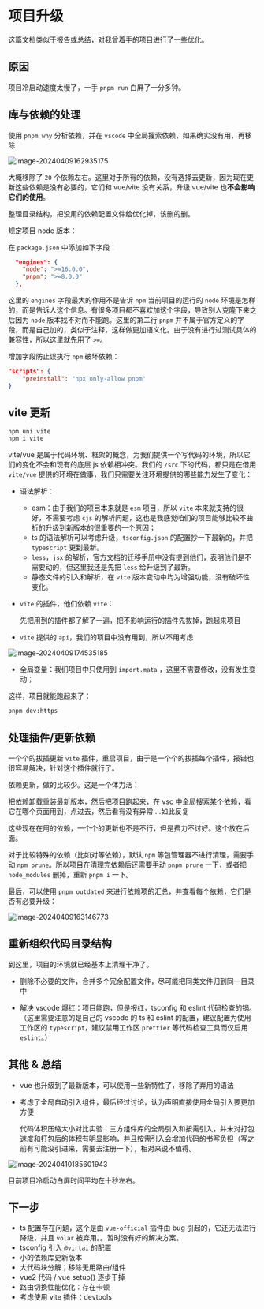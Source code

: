 # 项目升级

这篇文档类似于报告或总结，对我曾着手的项目进行了一些优化。

## 原因

项目冷启动速度太慢了，一手 `pnpm run` 白屏了一分多钟。

## 库与依赖的处理

使用 `pnpm why` 分析依赖，并在 `vscode` 中全局搜索依赖，如果确实没有用，再移除

![image-20240409162935175](.\images\image-20240409162935175.png)

大概移除了 `20` 个依赖左右。这里对于所有的依赖，没有选择去更新，因为现在更新这些依赖是没有必要的，它们和 vue/vite 没有关系，升级 vue/vite 也**不会影响它们的使用**。

整理目录结构，把没用的依赖配置文件给优化掉，该删的删。

规定项目 node 版本：

在 `package.json` 中添加如下字段：

```json
  "engines": {
    "node": ">=16.0.0",
    "pnpm": ">=8.0.0"
  },
```

这里的 `engines` 字段最大的作用不是告诉 `npm` 当前项目的运行的 `node` 环境是怎样的，而是告诉人这个信息。有很多项目都不喜欢加这个字段，导致别人克隆下来之后因为 `node` 版本找不对而不能跑。这里的第二行 `pnpm` 并不属于官方定义的字段，而是自己加的，类似于注释，这样做更加语义化。由于没有进行过测试具体的兼容性，所以这里就先用了 `>=`。

增加字段防止误执行 `npm` 破坏依赖：

```json
"scripts": {
    "preinstall": "npx only-allow pnpm"
}
```

## vite 更新

```bash
npm uni vite
npm i vite
```

vite/vue 是属于代码环境、框架的概念，为我们提供一个写代码的环境，所以它们的变化不会和现有的底层 js 依赖相冲突。我们的 `/src` 下的代码，都只是在借用 `vite/vue` 提供的环境在做事，我们只需要关注环境提供的哪些能力发生了变化：

- 语法解析：
  - esm：由于我们的项目本来就是 `esm` 项目，所以 `vite` 本来就支持的很好，不需要考虑 `cjs` 的解析问题，这也是我感觉咱们的项目能够比较不曲折的升级到新版本的很重要的一个原因；
  - ts 的语法解析可以考虑升级，`tsconfig.json` 的配置抄一下最新的，并把 `typescript` 更到最新。
  - `less`，`jsx` 的解析，官方文档的迁移手册中没有提到他们，表明他们是不需要动的，但这里我还是先把 `less` 给升级到了最新。
  - 静态文件的引入和解析，在 `vite` 版本变动中均为增强功能，没有破坏性变化。

- `vite` 的插件，他们依赖 `vite`：

  先把用到的插件都了解了一遍，把不影响运行的插件先拔掉，跑起来项目

- `vite` 提供的 `api`，我们的项目中没有用到，所以不用考虑

![image-20240409174535185](.\images\image-20240409174535185.png)

- 全局变量：我们项目中只使用到 `import.mata` ，这里不需要修改，没有发生变动；

这样，项目就能跑起来了：

  ```bash
  pnpm dev:https
  ```

## 处理插件/更新依赖

一个个的拔插更新 `vite` 插件，重启项目，由于是一个个的拔插每个插件，报错也很容易解决，针对这个插件就行了。

依赖更新，做的比较少。这是一个体力活：

把依赖卸载重装最新版本，然后把项目跑起来，在 vsc 中全局搜索某个依赖，看它在哪个页面用到，点过去，然后看有没有异常....如此反复

这些现在在用的依赖，一个个的更新也不是不行，但是费力不讨好。这个放在后面。

对于比较特殊的依赖（比如对等依赖），默认 `npm` 等包管理器不进行清理，需要手动 `npm prune`。所以项目在清理完依赖后还需要手动 `pnpm prune` 一下，或者把 `node_modules` 删掉，重新 `pnpm i` 一下。

最后，可以使用 `pnpm outdated` 来进行依赖项的汇总，并查看每个依赖，它们是否有必要升级：

![image-20240409163146773](.\images\image-20240409163146773.png)

## 重新组织代码目录结构

到这里，项目的环境就已经基本上清理干净了。

- 删除不必要的文件，合并多个冗余配置文件，尽可能把同类文件归到同一目录中

- 解决 vscode 爆红：项目能跑，但是报红，tsconfig 和 eslint 代码检查的锅。（这里需要注意的是自己的 vscode 的 ts 和 eslint 的配置，建议配置为使用工作区的 `typescript`，建议禁用工作区 `prettier` 等代码检查工具而仅启用 `eslint`。）

## 其他 & 总结

- vue 也升级到了最新版本，可以使用一些新特性了，移除了弃用的语法

- 考虑了全局自动引入组件，最后经过讨论，认为声明直接使用全局引入要更加方便

  代码体积压缩大小对比实验：三方组件库的全局引入和按需引入，并未对打包速度和打包后的体积有明显影响，并且按需引入会增加代码的书写负担（写之前有可能没引进来，需要去注册一下），相对来说不值得。

![image-20240410185601943](.\images\image-20240410185601943.png)

目前项目冷启动白屏时间平均在十秒左右。

## 下一步

- ts 配置存在问题，这个是由 `vue-official` 插件由 bug 引起的，它还无法进行降级，并且 `volar` 被弃用。。暂时没有好的解决方案。
- tsconfig 引入 `@virtai` 的配置
- 小的依赖库更新版本
- 大代码块分解；移除无用路由/组件
- vue2 代码 / vue setup() 逐步干掉
- 路由切换性能优化：存在卡顿
- 考虑使用 vite 插件：devtools